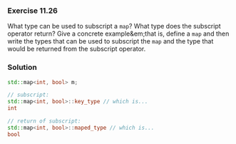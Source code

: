 ### Exercise 11.26

What type can be used to subscript a `map`? What type does the subscript
operator return? Give a concrete example&em;that is, define a `map` and then
write the types that can be used to subscript the `map` and the type that would
be returned from the subscript operator.

### Solution

```cpp
std::map<int, bool> m;

// subscript:
std::map<int, bool>::key_type // which is...
int

// return of subscript:
std::map<int, bool>::maped_type // which is...
bool
